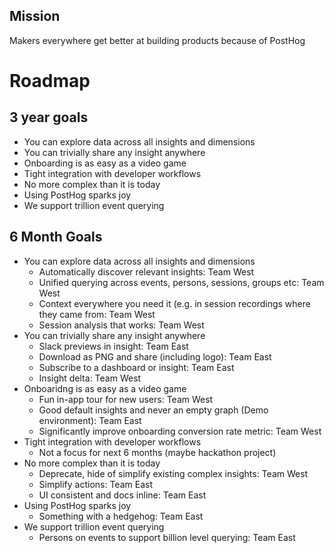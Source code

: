 ## Mission

Makers everywhere get better at building products because of PostHog

# Roadmap

## 3 year goals
* You can explore data across all insights and dimensions
* You can trivially share any insight anywhere
* Onboarding is as easy as a video game
* Tight integration with developer workflows
* No more complex than it is today
* Using PostHog sparks joy
* We support trillion event querying

## 6 Month Goals
* You can explore data across all insights and dimensions
  * Automatically discover relevant insights: Team West
  * Unified querying across events, persons, sessions, groups etc: Team West
  * Context everywhere you need it (e.g. in session recordings where they came from: Team West
  * Session analysis that works: Team West
* You can trivially share any insight anywhere
   * Slack previews in insight: Team East
   * Download as PNG and share (including logo): Team East
   * Subscribe to a dashboard or insight: Team East
   * Insight delta: Team West
* Onboaridng is as easy as a video game
   * Fun in-app tour for new users: Team West
   * Good default insights and never an empty graph (Demo environment): Team East
   * Significantly improve onboarding conversion rate metric: Team West
* Tight integration with developer workflows
   * Not a focus for next 6 months (maybe hackathon project) 
* No more complex than it is today
   * Deprecate, hide of simplify existing complex insights: Team West
   * Simplify actions: Team East
   * UI consistent and docs inline: Team East
* Using PostHog sparks joy
    * Something with a hedgehog: Team East
* We support trillion event querying
    * Persons on events to support billion level querying: Team East




